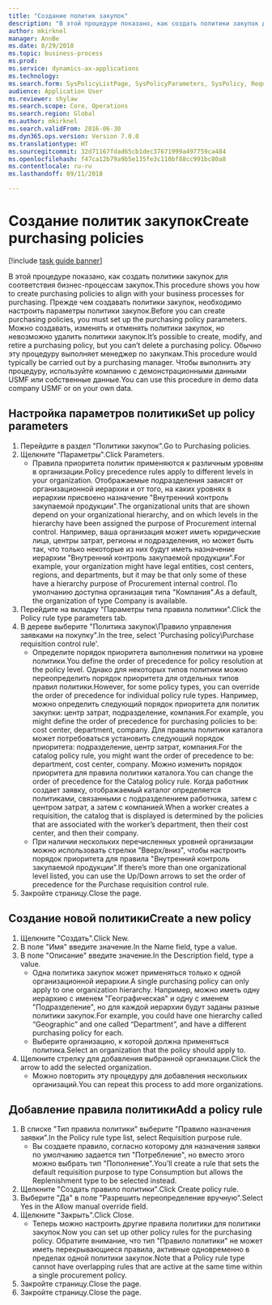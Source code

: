 ```yaml
--- 
title: "Создание политик закупок"
description: "В этой процедуре показано, как создать политики закупок для соответствия бизнес-процессам закупок."
author: mkirknel
manager: AnnBe
ms.date: 8/29/2018
ms.topic: business-process
ms.prod: 
ms.service: dynamics-ax-applications
ms.technology: 
ms.search.form: SysPolicyListPage, SysPolicyParameters, SysPolicy, RequisitionPurposeRule
audience: Application User
ms.reviewer: shylaw
ms.search.scope: Core, Operations
ms.search.region: Global
ms.author: mkirknel
ms.search.validFrom: 2016-06-30
ms.dyn365.ops.version: Version 7.0.0
ms.translationtype: HT
ms.sourcegitcommit: 32d71167fdad65cb1dec37671999a497759ca484
ms.openlocfilehash: f47ca12b79a9b5e135fe3c110bf88cc991bc80a8
ms.contentlocale: ru-ru
ms.lasthandoff: 09/11/2018

---
```

# <a name="create-purchasing-policies"></a><span data-ttu-id="40054-103">Создание политик закупок</span><span class="sxs-lookup"><span data-stu-id="40054-103">Create purchasing policies</span></span>

[!include [task guide banner](../../includes/task-guide-banner.md)]

<span data-ttu-id="40054-104">В этой процедуре показано, как создать политики закупок для соответствия бизнес-процессам закупок.</span><span class="sxs-lookup"><span data-stu-id="40054-104">This procedure shows you how to create purchasing policies to align with your business processes for purchasing.</span></span> <span data-ttu-id="40054-105">Прежде чем создавать политики закупок, необходимо настроить параметры политики закупок.</span><span class="sxs-lookup"><span data-stu-id="40054-105">Before you can create purchasing policies, you must set up the purchasing policy parameters.</span></span> <span data-ttu-id="40054-106">Можно создавать, изменять и отменять политики закупок, но невозможно удалить политики закупок.</span><span class="sxs-lookup"><span data-stu-id="40054-106">It’s possible to create, modify, and retire a purchasing policy, but you can’t delete a purchasing policy.</span></span> <span data-ttu-id="40054-107">Обычно эту процедуру выполняет менеджер по закупкам.</span><span class="sxs-lookup"><span data-stu-id="40054-107">This procedure would typically be carried out by a purchasing manager.</span></span> <span data-ttu-id="40054-108">Чтобы выполнить эту процедуру, используйте компанию с демонстрационными данными USMF или собственные данные.</span><span class="sxs-lookup"><span data-stu-id="40054-108">You can use this procedure in demo data company USMF or on your own data.</span></span>


## <a name="set-up-policy-parameters"></a><span data-ttu-id="40054-109">Настройка параметров политики</span><span class="sxs-lookup"><span data-stu-id="40054-109">Set up policy parameters</span></span>
1. <span data-ttu-id="40054-110">Перейдите в раздел "Политики закупок".</span><span class="sxs-lookup"><span data-stu-id="40054-110">Go to Purchasing policies.</span></span>
2. <span data-ttu-id="40054-111">Щелкните "Параметры".</span><span class="sxs-lookup"><span data-stu-id="40054-111">Click Parameters.</span></span>
    * <span data-ttu-id="40054-112">Правила приоритета политик применяются к различным уровням в организации.</span><span class="sxs-lookup"><span data-stu-id="40054-112">Policy precedence rules apply to different levels in your organization.</span></span> <span data-ttu-id="40054-113">Отображаемые подразделения зависят от организационной иерархии и от того, на каких уровнях в иерархии присвоено назначение "Внутренний контроль закупаемой продукции".</span><span class="sxs-lookup"><span data-stu-id="40054-113">The organizational units that are shown depend on your organizational hierarchy, and on which levels in the hierarchy have been assigned the purpose of Procurement internal control.</span></span> <span data-ttu-id="40054-114">Например, ваша организация может иметь юридические лица, центры затрат, регионы и подразделения, но может быть так, что только некоторые из них будут иметь назначение иерархии "Внутренний контроль закупаемой продукции".</span><span class="sxs-lookup"><span data-stu-id="40054-114">For example, your organization might have legal entities, cost centers, regions, and departments, but it may be that only some of these have a hierarchy purpose of Procurement internal control.</span></span> <span data-ttu-id="40054-115">По умолчанию доступна организация типа "Компания".</span><span class="sxs-lookup"><span data-stu-id="40054-115">As a default, the organization of type Company is available.</span></span>  
3. <span data-ttu-id="40054-116">Перейдите на вкладку "Параметры типа правила политики".</span><span class="sxs-lookup"><span data-stu-id="40054-116">Click the Policy rule type parameters tab.</span></span>
4. <span data-ttu-id="40054-117">В дереве выберите "Политика закупок\Правило управления заявками на покупку".</span><span class="sxs-lookup"><span data-stu-id="40054-117">In the tree, select 'Purchasing policy\Purchase requisition control rule'.</span></span>
    * <span data-ttu-id="40054-118">Определите порядок приоритета выполнения политики на уровне политики.</span><span class="sxs-lookup"><span data-stu-id="40054-118">You define the order of precedence for policy resolution at the policy level.</span></span> <span data-ttu-id="40054-119">Однако для некоторых типов политики можно переопределить порядок приоритета для отдельных типов правил политики.</span><span class="sxs-lookup"><span data-stu-id="40054-119">However, for some policy types, you can override the order of precedence for individual policy rule types.</span></span> <span data-ttu-id="40054-120">Например, можно определить следующий порядок приоритета для политик закупки: центр затрат, подразделение, компания.</span><span class="sxs-lookup"><span data-stu-id="40054-120">For example, you might define the order of precedence for purchasing policies to be: cost center, department, company.</span></span> <span data-ttu-id="40054-121">Для правила политики каталога может потребоваться установить следующий порядок приоритета: подразделение, центр затрат, компания.</span><span class="sxs-lookup"><span data-stu-id="40054-121">For the catalog policy rule, you might want the order of precedence to be: department, cost center, company.</span></span> <span data-ttu-id="40054-122">Можно изменить порядок приоритета для правила политики каталога.</span><span class="sxs-lookup"><span data-stu-id="40054-122">You can change the order of precedence for the Catalog policy rule.</span></span> <span data-ttu-id="40054-123">Когда работник создает заявку, отображаемый каталог определяется политиками, связанными с подразделением работника, затем с центром затрат, а затем с компанией.</span><span class="sxs-lookup"><span data-stu-id="40054-123">When a worker creates a requisition, the catalog that is displayed is determined by the policies that are associated with the worker’s department, then their cost center, and then their company.</span></span>  
    * <span data-ttu-id="40054-124">При наличии нескольких перечисленных уровней организации можно использовать стрелки "Вверх/вниз", чтобы настроить порядок приоритета для правила "Внутренний контроль закупаемой продукции".</span><span class="sxs-lookup"><span data-stu-id="40054-124">If there’s more than one organizational level listed, you can use the Up/Down arrows to set the order of precedence for the Purchase requisition control rule.</span></span>  
5. <span data-ttu-id="40054-125">Закройте страницу.</span><span class="sxs-lookup"><span data-stu-id="40054-125">Close the page.</span></span>

## <a name="create-a-new-policy"></a><span data-ttu-id="40054-126">Создание новой политики</span><span class="sxs-lookup"><span data-stu-id="40054-126">Create a new policy</span></span>
1. <span data-ttu-id="40054-127">Щелкните "Создать".</span><span class="sxs-lookup"><span data-stu-id="40054-127">Click New.</span></span>
2. <span data-ttu-id="40054-128">В поле "Имя" введите значение.</span><span class="sxs-lookup"><span data-stu-id="40054-128">In the Name field, type a value.</span></span>
3. <span data-ttu-id="40054-129">В поле "Описание" введите значение.</span><span class="sxs-lookup"><span data-stu-id="40054-129">In the Description field, type a value.</span></span>
    * <span data-ttu-id="40054-130">Одна политика закупок может применяться только к одной организационной иерархии.</span><span class="sxs-lookup"><span data-stu-id="40054-130">A single purchasing policy can only apply to one organization hierarchy.</span></span> <span data-ttu-id="40054-131">Например, можно иметь одну иерархию с именем "Географическая" и одну с именем "Подразделение", но для каждой иерархии будут заданы разные политики закупок.</span><span class="sxs-lookup"><span data-stu-id="40054-131">For example, you could have one hierarchy called “Geographic” and one called “Department”, and have a different purchasing policy for each.</span></span>  
    * <span data-ttu-id="40054-132">Выберите организацию, к которой должна применяться политика.</span><span class="sxs-lookup"><span data-stu-id="40054-132">Select an organization that the policy should apply to.</span></span>  
4. <span data-ttu-id="40054-133">Щелкните стрелку для добавления выбранной организации.</span><span class="sxs-lookup"><span data-stu-id="40054-133">Click the arrow to add the selected organization.</span></span>
    * <span data-ttu-id="40054-134">Можно повторить эту процедуру для добавления нескольких организаций.</span><span class="sxs-lookup"><span data-stu-id="40054-134">You can repeat this process to add more organizations.</span></span>  

## <a name="add-a-policy-rule"></a><span data-ttu-id="40054-135">Добавление правила политики</span><span class="sxs-lookup"><span data-stu-id="40054-135">Add a policy rule</span></span>
1. <span data-ttu-id="40054-136">В списке "Тип правила политики" выберите "Правило назначения заявки".</span><span class="sxs-lookup"><span data-stu-id="40054-136">In the Policy rule type list, select Requisition purpose rule.</span></span>
    * <span data-ttu-id="40054-137">Вы создаете правило, согласно которому для назначения заявки по умолчанию задается тип "Потребление", но вместо этого можно выбрать тип "Пополнение".</span><span class="sxs-lookup"><span data-stu-id="40054-137">You’ll create a rule that sets the default requisition purpose to type Consumption but allows the Replenishment type to be selected instead.</span></span>  
2. <span data-ttu-id="40054-138">Щелкните "Создать правило политики".</span><span class="sxs-lookup"><span data-stu-id="40054-138">Click Create policy rule.</span></span>
3. <span data-ttu-id="40054-139">Выберите "Да" в поле "Разрешить переопределение вручную".</span><span class="sxs-lookup"><span data-stu-id="40054-139">Select Yes in the Allow manual override field.</span></span>
4. <span data-ttu-id="40054-140">Щелкните "Закрыть".</span><span class="sxs-lookup"><span data-stu-id="40054-140">Click Close.</span></span>
    * <span data-ttu-id="40054-141">Теперь можно настроить другие правила политики для политики закупок.</span><span class="sxs-lookup"><span data-stu-id="40054-141">Now you can set up other policy rules for the purchasing policy.</span></span>   <span data-ttu-id="40054-142">Обратите внимание, что тип "Правило политики" не может иметь перекрывающиеся правила, активные одновременно в пределах одной политики закупок.</span><span class="sxs-lookup"><span data-stu-id="40054-142">Note that a Policy rule type cannot have overlapping rules that are active at the same time within a single procurement policy.</span></span>  
5. <span data-ttu-id="40054-143">Закройте страницу.</span><span class="sxs-lookup"><span data-stu-id="40054-143">Close the page.</span></span>
6. <span data-ttu-id="40054-144">Закройте страницу.</span><span class="sxs-lookup"><span data-stu-id="40054-144">Close the page.</span></span>


